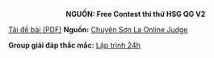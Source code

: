 **<center>NGUỒN: Free Contest thi thử HSG QG V2</center>**

[Tải đề bài (PDF)](/statements/2328/MULDIGITS.pdf)
**Nguồn:** [Chuyên Sơn La Online Judge](http://csloj.ddns.net/)

**Group giải đáp thắc mắc:** [Lập trình 24h](https://www.facebook.com/groups/1386904321519984)